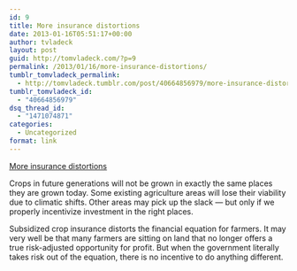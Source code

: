 ```yaml
---
id: 9
title: More insurance distortions
date: 2013-01-16T05:51:17+00:00
author: tvladeck
layout: post
guid: http://tomvladeck.com/?p=9
permalink: /2013/01/16/more-insurance-distortions/
tumblr_tomvladeck_permalink:
  - http://tomvladeck.tumblr.com/post/40664856979/more-insurance-distortions
tumblr_tomvladeck_id:
  - "40664856979"
dsq_thread_id:
  - "1471074871"
categories:
  - Uncategorized
format: link
---
```

<a href='http://www.nytimes.com/2013/01/16/us/politics/record-taxpayer-cost-is-seen-for-crop-insurance.html'>More insurance distortions</a><div class="link_description"><p>Crops in future generations will not be grown in exactly the same places they are grown today. Some existing agriculture areas will lose their viability due to climatic shifts. Other areas may pick up the slack &#8212; but only if we properly incentivize investment in the right places. </p>
<p>Subsidized crop insurance distorts the financial equation for farmers. It may very well be that many farmers are sitting on land that no longer offers a true risk-adjusted opportunity for profit. But when the government literally takes risk out of the equation, there is no incentive to do anything different. </p></div>
